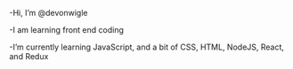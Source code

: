 -Hi, I’m @devonwigle

-I am learning front end coding

-I’m currently learning JavaScript, and a bit of CSS, HTML, NodeJS, React, and Redux

<!---
devonwigle/devonwigle is a ✨ special ✨ repository because its `README.md` (this file) appears on your GitHub profile.
You can click the Preview link to take a look at your changes.
--->
